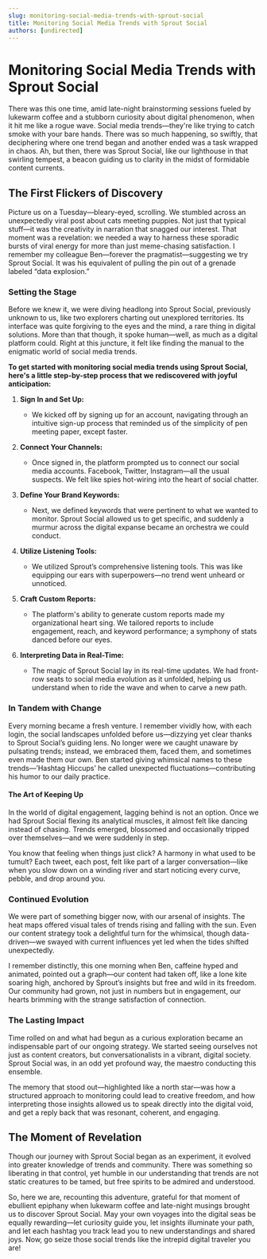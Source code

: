 ```yaml
---
slug: monitoring-social-media-trends-with-sprout-social
title: Monitoring Social Media Trends with Sprout Social
authors: [undirected]
---
```



# Monitoring Social Media Trends with Sprout Social

There was this one time, amid late-night brainstorming sessions fueled by lukewarm coffee and a stubborn curiosity about digital phenomenon, when it hit me like a rogue wave. Social media trends—they're like trying to catch smoke with your bare hands. There was so much happening, so swiftly, that deciphering where one trend began and another ended was a task wrapped in chaos. Ah, but then, there was Sprout Social, like our lighthouse in that swirling tempest, a beacon guiding us to clarity in the midst of formidable content currents.

## The First Flickers of Discovery

Picture us on a Tuesday—bleary-eyed, scrolling. We stumbled across an unexpectedly viral post about cats meeting puppies. Not just that typical stuff—it was the creativity in narration that snagged our interest. That moment was a revelation: we needed a way to harness these sporadic bursts of viral energy for more than just meme-chasing satisfaction. I remember my colleague Ben—forever the pragmatist—suggesting we try Sprout Social. It was his equivalent of pulling the pin out of a grenade labeled “data explosion.”

### Setting the Stage

Before we knew it, we were diving headlong into Sprout Social, previously unknown to us, like two explorers charting out unexplored territories. Its interface was quite forgiving to the eyes and the mind, a rare thing in digital solutions. More than that though, it spoke human—well, as much as a digital platform could. Right at this juncture, it felt like finding the manual to the enigmatic world of social media trends.

**To get started with monitoring social media trends using Sprout Social, here's a little step-by-step process that we rediscovered with joyful anticipation:**

1. **Sign In and Set Up:**
   - We kicked off by signing up for an account, navigating through an intuitive sign-up process that reminded us of the simplicity of pen meeting paper, except faster.

2. **Connect Your Channels:**
   - Once signed in, the platform prompted us to connect our social media accounts. Facebook, Twitter, Instagram—all the usual suspects. We felt like spies hot-wiring into the heart of social chatter.

3. **Define Your Brand Keywords:**
   - Next, we defined keywords that were pertinent to what we wanted to monitor. Sprout Social allowed us to get specific, and suddenly a murmur across the digital expanse became an orchestra we could conduct.

4. **Utilize Listening Tools:**
   - We utilized Sprout’s comprehensive listening tools. This was like equipping our ears with superpowers—no trend went unheard or unnoticed.

5. **Craft Custom Reports:**
   - The platform's ability to generate custom reports made my organizational heart sing. We tailored reports to include engagement, reach, and keyword performance; a symphony of stats danced before our eyes.

6. **Interpreting Data in Real-Time:**
   - The magic of Sprout Social lay in its real-time updates. We had front-row seats to social media evolution as it unfolded, helping us understand when to ride the wave and when to carve a new path.

### In Tandem with Change

Every morning became a fresh venture. I remember vividly how, with each login, the social landscapes unfolded before us—dizzying yet clear thanks to Sprout Social’s guiding lens. No longer were we caught unaware by pulsating trends; instead, we embraced them, faced them, and sometimes even made them our own. Ben started giving whimsical names to these trends—’Hashtag Hiccups’ he called unexpected fluctuations—contributing his humor to our daily practice.

#### The Art of Keeping Up

In the world of digital engagement, lagging behind is not an option. Once we had Sprout Social flexing its analytical muscles, it almost felt like dancing instead of chasing. Trends emerged, blossomed and occasionally tripped over themselves—and we were suddenly in step.

You know that feeling when things just click? A harmony in what used to be tumult? Each tweet, each post, felt like part of a larger conversation—like when you slow down on a winding river and start noticing every curve, pebble, and drop around you.

### Continued Evolution

We were part of something bigger now, with our arsenal of insights. The heat maps offered visual tales of trends rising and falling with the sun. Even our content strategy took a delightful turn for the whimsical, though data-driven—we swayed with current influences yet led when the tides shifted unexpectedly.

I remember distinctly, this one morning when Ben, caffeine hyped and animated, pointed out a graph—our content had taken off, like a lone kite soaring high, anchored by Sprout’s insights but free and wild in its freedom. Our community had grown, not just in numbers but in engagement, our hearts brimming with the strange satisfaction of connection.

### The Lasting Impact

Time rolled on and what had begun as a curious exploration became an indispensable part of our ongoing strategy. We started seeing ourselves not just as content creators, but conversationalists in a vibrant, digital society. Sprout Social was, in an odd yet profound way, the maestro conducting this ensemble.

The memory that stood out—highlighted like a north star—was how a structured approach to monitoring could lead to creative freedom, and how interpreting those insights allowed us to speak directly into the digital void, and get a reply back that was resonant, coherent, and engaging.

## The Moment of Revelation

Though our journey with Sprout Social began as an experiment, it evolved into greater knowledge of trends and community. There was something so liberating in that control, yet humble in our understanding that trends are not static creatures to be tamed, but free spirits to be admired and understood.

So, here we are, recounting this adventure, grateful for that moment of ebullient epiphany when lukewarm coffee and late-night musings brought us to discover Sprout Social. May your own voyages into the digital seas be equally rewarding—let curiosity guide you, let insights illuminate your path, and let each hashtag you track lead you to new understandings and shared joys. Now, go seize those social trends like the intrepid digital traveler you are!